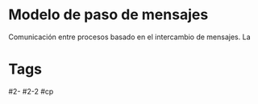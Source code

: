 # Modelo de paso de mensajes
Comunicación  entre procesos basado en el intercambio de mensajes. La 
# Tags
#2- 
#2-2 
#cp 
